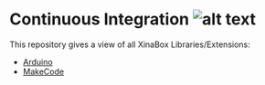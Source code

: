 # Continuous Integration              ![alt text][logo]
[logo]: http://logo.xinabox.cc/?w=40&h=40&t=svg&f=b&b=t "XinaBox"
This repository gives a view of all XinaBox Libraries/Extensions:
* [Arduino](Arduino.md)
* [MakeCode](MakeCode.md)
